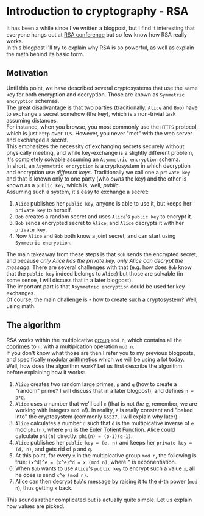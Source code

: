 # Introduction to cryptography - RSA

It has been a while since I've written a blogpost, but I find it interesting that everyone hangs out at [RSA conference](https://www.rsaconference.com/usa) but so few know how RSA really works.  
In this blogpost I'll try to explain why RSA is so powerful, as well as explain the math behind its basic form.  

## Motivation
Until this point, we have described several cryptosystems that use the same key for both encryption and decryption. Those are known as `Symmetric encryption` schemas.  
The great disadvantage is that two parties (traditionally, `Alice` and `Bob`) have to exchange a secret somehow (the key), which is a non-trivial task assuming distances.  
For instance, when you browse, you most commonly use the `HTTPS` protocol, which is just `http` over `TLS`. However, you never "met" with the web server and exchanged a secret.  
This emphasizes the necessity of exchanging secrets securely without physically meeting, and while key-exchange is a slightly different problem, it's completely solvable assuming an `Asymmetric encryption` schema.  
In short, an `Asymmetric encryption` is a cryptosystem in which decryption and encryption use *different keys*. Traditionally we call one a `private key` and that is known only to one party (who *owns* the key) and the other is known as a `public key`, which is, well, *public*.  
Assuming such a system, it's easy to exchange a secret:

1. `Alice` publishes her `public key`, anyone is able to use it, but keeps her `private key` to herself.
2. `Bob` creates a random secret and uses `Alice`'s `public key` to encrypt it.
3. `Bob` sends encrypted secret to `Alice`, and `Alice` decrypts it with her `private key`.
4. Now `Alice` and `Bob` both know a joint secret, and can start using `Symmetric encryption`.

The main takeaway from these steps is that `Bob` sends the encrypted secret, and because *only Alice has the private key, only Alice can decrypt the message*.
There are several challenges with that (e.g. how does `Bob` know that the `public key` indeed belongs to `Alice`) but those are solvable (in some sense, I will discuss that in a later blogpost).  
The important part is that `Asymmetric encryption` could be used for key-exchanges.  
Of course, the main challenge is - how to create such a cryptosystem? Well, using math.

## The algorithm
RSA works within the multipicative [group](https://en.wikipedia.org/wiki/Group_(mathematics)) `mod n`, which contains all the [coprimes](https://en.wikipedia.org/wiki/Coprime_integers) to `n`, with a multipication operation `mod n`.  
If you don't know what those are then I refer you to my previous blogposts, and specifically [modular arithmetics](https://github.com/yo-yo-yo-jbo/crypto_modular/) which we will be using a lot today.  
Well, how does the algorithm work? Let us first describe the algorithm before explaining how it works:

1. `Alice` creates two random large primes, `p` and `q` (how to create a "random" prime? I will discuss that in a later blogpost), and defines `n = p*q`.
2. `Alice` uses a number that we'll call `e` (that is not *the* [e](https://en.wikipedia.org/wiki/E_(mathematical_constant)), remember, we are working with integers `mod n`!). In reality, `e` is really constant and "baked into" the cryptosystem (commonly `65537`, I will explain why later).
3. `Alice` calculates a number `d` such that `d` is the multipicative inverse of `e` mod `phi(n)`, where `phi` is the [Euler Totient Function](https://en.wikipedia.org/wiki/Euler%27s_totient_function). Alice could calculate `phi(n)` directly: `phi(n) = (p-1)(q-1)`.
4. `Alice` publishes her `public key = (e, n)` and keeps her `private key = (d, n)`, and gets rid of `p` and `q`.
5. At this point, for every `x` in the multipicative group `mod n`, the following is true: `(x^d)^e = (x^e)^d = x (mod n)`, where `^` is exponentiation.
6. When `Bob` wants to use `Alice`'s `public key` to encrypt such a value `x`, all he does is send `x^e (mod n)`.
7. Alice can then decrypt `Bob`'s message by raising it to the `d`-th power (`mod n`), thus getting `x` back.

This sounds rather complicated but is actually quite simple. Let us explain how values are picked.
